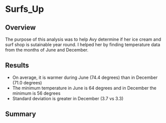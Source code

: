 # Surfs_Up
## Overview
The purpose of this analysis was to help Avy determine if her ice cream and surf shop is sutainable year round. I helped her by finding temperature data from the months of June and December. 
## Results
* On average, it is warmer during June (74.4 degrees) than in December (71.0 degrees)
* The minimum temperature in June is 64 degrees and in December the minimum is 56 degrees
* Standard deviation is greater in December (3.7 vs 3.3)
## Summary                                                              
